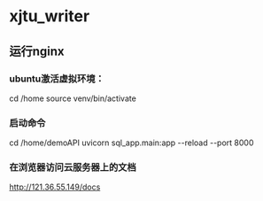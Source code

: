 # xjtu_writer
## 运行nginx
### ubuntu激活虚拟环境：
cd /home
source venv/bin/activate
### 启动命令
cd /home/demoAPI
uvicorn sql_app.main:app --reload --port 8000
### 在浏览器访问云服务器上的文档
http://121.36.55.149/docs
